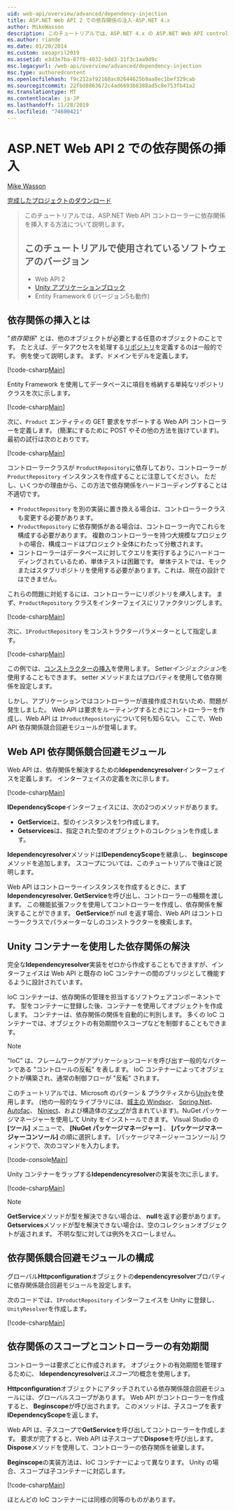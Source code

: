 ```yaml
---
uid: web-api/overview/advanced/dependency-injection
title: ASP.NET Web API 2 での依存関係の注入-ASP.NET 4.x
author: MikeWasson
description: このチュートリアルでは、ASP.NET 4.x の ASP.NET Web API controller に依存関係を挿入する方法について説明します。
ms.author: riande
ms.date: 01/20/2014
ms.custom: seoapril2019
ms.assetid: e3d3e7ba-87f0-4032-bdd3-31f3c1aa9d9c
msc.legacyurl: /web-api/overview/advanced/dependency-injection
msc.type: authoredcontent
ms.openlocfilehash: f9c212af92168ac02644625b9aa8ec1bef329cab
ms.sourcegitcommit: 22fbd8863672c4ad6693b8388ad5c8e753fb41a2
ms.translationtype: MT
ms.contentlocale: ja-JP
ms.lasthandoff: 11/28/2019
ms.locfileid: "74600421"
---
```

# <a name="dependency-injection-in-aspnet-web-api-2"></a>ASP.NET Web API 2 での依存関係の挿入

[Mike Wasson](https://github.com/MikeWasson)

[完成したプロジェクトのダウンロード](https://code.msdn.microsoft.com/ASP-NET-Web-API-Tutorial-468ee148)

> このチュートリアルでは、ASP.NET Web API コントローラーに依存関係を挿入する方法について説明します。
> 
> ## <a name="software-versions-used-in-the-tutorial"></a>このチュートリアルで使用されているソフトウェアのバージョン
> 
> 
> - Web API 2
> - [Unity アプリケーションブロック](https://www.nuget.org/packages/Unity/)
> - Entity Framework 6 (バージョン5も動作)

## <a name="what-is-dependency-injection"></a>依存関係の挿入とは

"*依存関係*" とは、他のオブジェクトが必要とする任意のオブジェクトのことです。 たとえば、データアクセスを処理する[リポジトリ](http://martinfowler.com/eaaCatalog/repository.html)を定義するのは一般的です。 例を使って説明します。 まず、ドメインモデルを定義します。

[!code-csharp[Main](dependency-injection/samples/sample1.cs)]

Entity Framework を使用してデータベースに項目を格納する単純なリポジトリクラスを次に示します。

[!code-csharp[Main](dependency-injection/samples/sample2.cs)]

次に、`Product` エンティティの GET 要求をサポートする Web API コントローラーを定義します。 (簡潔にするために POST やその他の方法を抜けています)。最初の試行は次のとおりです。

[!code-csharp[Main](dependency-injection/samples/sample3.cs)]

コントローラークラスが `ProductRepository`に依存しており、コントローラーが `ProductRepository` インスタンスを作成することに注意してください。 ただし、いくつかの理由から、この方法で依存関係をハードコーディングすることは不適切です。

- `ProductRepository` を別の実装に置き換える場合は、コントローラークラスも変更する必要があります。
- `ProductRepository` に依存関係がある場合は、コントローラー内でこれらを構成する必要があります。 複数のコントローラーを持つ大規模なプロジェクトの場合、構成コードはプロジェクト全体にわたって分散されます。
- コントローラーはデータベースに対してクエリを実行するようにハードコーディングされているため、単体テストは困難です。 単体テストでは、モックまたはスタブリポジトリを使用する必要があります。これは、現在の設計ではできません。

これらの問題に対処するには、コントローラーにリポジトリを*挿入*します。 まず、`ProductRepository` クラスをインターフェイスにリファクタリングします。

[!code-csharp[Main](dependency-injection/samples/sample4.cs)]

次に、`IProductRepository` をコンストラクターパラメーターとして指定します。

[!code-csharp[Main](dependency-injection/samples/sample5.cs)]

この例では、[コンストラクターの挿入](http://www.martinfowler.com/articles/injection.html#FormsOfDependencyInjection)を使用します。 Setter*インジェクション*を使用することもできます。 setter メソッドまたはプロパティを使用して依存関係を設定します。

しかし、アプリケーションではコントローラーが直接作成されないため、問題が発生しました。 Web API は要求をルーティングするときにコントローラーを作成し、Web API は `IProductRepository`について何も知らない。 ここで、Web API 依存関係競合回避モジュールが登場します。

## <a name="the-web-api-dependency-resolver"></a>Web API 依存関係競合回避モジュール

Web API は、依存関係を解決するための**Idependencyresolver**インターフェイスを定義します。 インターフェイスの定義を次に示します。

[!code-csharp[Main](dependency-injection/samples/sample6.cs)]

**IDependencyScope**インターフェイスには、次の2つのメソッドがあります。

- **GetService**は、型のインスタンスを1つ作成します。
- **Getservices**は、指定された型のオブジェクトのコレクションを作成します。

**Idependencyresolver**メソッドは**IDependencyScope**を継承し、 **beginscope**メソッドを追加します。 スコープについては、このチュートリアルで後ほど説明します。

Web API はコントローラーインスタンスを作成するときに、まず**Idependencyresolver. GetService**を呼び出し、コントローラーの種類を渡します。 この機能拡張フックを使用してコントローラーを作成し、依存関係を解決することができます。 **GetService**が null を返す場合、Web API はコントローラークラスでパラメーターなしのコンストラクターを検索します。

## <a name="dependency-resolution-with-the-unity-container"></a>Unity コンテナーを使用した依存関係の解決

完全な**Idependencyresolver**実装をゼロから作成することもできますが、インターフェイスは Web API と既存の IoC コンテナーの間のブリッジとして機能するように設計されています。

IoC コンテナーは、依存関係の管理を担当するソフトウェアコンポーネントです。 型をコンテナーに登録した後、コンテナーを使用してオブジェクトを作成します。 コンテナーは、依存関係の関係を自動的に判別します。 多くの IoC コンテナーでは、オブジェクトの有効期間やスコープなどを制御することもできます。

> [!NOTE]
> "IoC" は、フレームワークがアプリケーションコードを呼び出す一般的なパターンである "コントロールの反転" を表します。 IoC コンテナーによってオブジェクトが構築され、通常の制御フローが "反転" されます。

このチュートリアルでは、Microsoft のパターン &amp; プラクティスから[Unity](https://msdn.microsoft.com/library/ff647202.aspx)を使用します。 (他の一般的なライブラリには、[城主の Windsor](http://www.castleproject.org/)、 [Spring.Net](http://www.springframework.net/)、 [Autofac](https://code.google.com/p/autofac/)、 [Ninject](http://www.ninject.org/)、および構造体の[マップ](http://structuremap.github.io/documentation/)が含まれています)。NuGet パッケージマネージャーを使用して Unity をインストールできます。 Visual Studio の **[ツール]** メニューで、 **[NuGet パッケージマネージャー]** 、 **[パッケージマネージャーコンソール]** の順に選択します。 [パッケージマネージャーコンソール] ウィンドウで、次のコマンドを入力します。

[!code-console[Main](dependency-injection/samples/sample7.cmd)]

Unity コンテナーをラップする**Idependencyresolver**の実装を次に示します。

[!code-csharp[Main](dependency-injection/samples/sample8.cs)]

> [!NOTE]
> **GetService**メソッドが型を解決できない場合は、 **null**を返す必要があります。 **Getservices**メソッドが型を解決できない場合は、空のコレクションオブジェクトが返されます。 不明な型に対しては例外をスローしません。

## <a name="configuring-the-dependency-resolver"></a>依存関係競合回避モジュールの構成

グローバル**Httpconfiguration**オブジェクトの**dependencyresolver**プロパティに依存関係競合回避モジュールを設定します。

次のコードでは、`IProductRepository` インターフェイスを Unity に登録し、`UnityResolver`を作成します。

[!code-csharp[Main](dependency-injection/samples/sample9.cs)]

## <a name="dependency-scope-and-controller-lifetime"></a>依存関係のスコープとコントローラーの有効期間

コントローラーは要求ごとに作成されます。 オブジェクトの有効期間を管理するために、 **Idependencyresolver**は*スコープ*の概念を使用します。

**Httpconfiguration**オブジェクトにアタッチされている依存関係競合回避モジュールには、グローバルスコープがあります。 Web API がコントローラーを作成すると、 **Beginscope**が呼び出されます。 このメソッドは、子スコープを表す**IDependencyScope**を返します。

Web API は、子スコープで**GetService**を呼び出してコントローラーを作成します。 要求が完了すると、Web API は子スコープで**Dispose**を呼び出します。 **Dispose**メソッドを使用して、コントローラーの依存関係を破棄します。

**Beginscope**の実装方法は、IoC コンテナーによって異なります。 Unity の場合、スコープは子コンテナーに対応します。

[!code-csharp[Main](dependency-injection/samples/sample10.cs)]

ほとんどの IoC コンテナーには同様の同等のものがあります。
